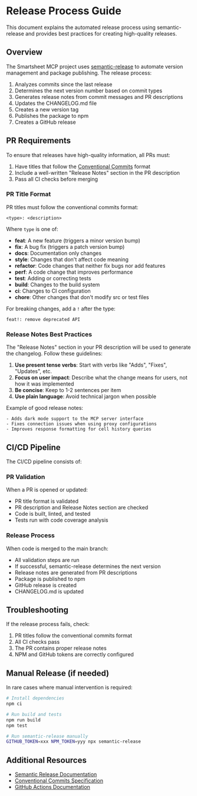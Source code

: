 # Release Process Guide

This document explains the automated release process using semantic-release and provides best practices for creating high-quality releases.

## Overview

The Smartsheet MCP project uses [semantic-release](https://github.com/semantic-release/semantic-release) to automate version management and package publishing. The release process:

1. Analyzes commits since the last release
2. Determines the next version number based on commit types
3. Generates release notes from commit messages and PR descriptions
4. Updates the CHANGELOG.md file
5. Creates a new version tag
6. Publishes the package to npm
7. Creates a GitHub release

## PR Requirements

To ensure that releases have high-quality information, all PRs must:

1. Have titles that follow the [Conventional Commits](https://www.conventionalcommits.org/) format
2. Include a well-written "Release Notes" section in the PR description
3. Pass all CI checks before merging

### PR Title Format

PR titles must follow the conventional commits format:

```
<type>: <description>
```

Where `type` is one of:
- **feat**: A new feature (triggers a minor version bump)
- **fix**: A bug fix (triggers a patch version bump)
- **docs**: Documentation only changes
- **style**: Changes that don't affect code meaning
- **refactor**: Code changes that neither fix bugs nor add features
- **perf**: A code change that improves performance 
- **test**: Adding or correcting tests
- **build**: Changes to the build system
- **ci**: Changes to CI configuration
- **chore**: Other changes that don't modify src or test files

For breaking changes, add a `!` after the type:

```
feat!: remove deprecated API
```

### Release Notes Best Practices

The "Release Notes" section in your PR description will be used to generate the changelog. Follow these guidelines:

1. **Use present tense verbs**: Start with verbs like "Adds", "Fixes", "Updates", etc.
2. **Focus on user impact**: Describe what the change means for users, not how it was implemented
3. **Be concise**: Keep to 1-2 sentences per item
4. **Use plain language**: Avoid technical jargon when possible

Example of good release notes:
```
- Adds dark mode support to the MCP server interface
- Fixes connection issues when using proxy configurations
- Improves response formatting for cell history queries
```

## CI/CD Pipeline

The CI/CD pipeline consists of:

### PR Validation

When a PR is opened or updated:
- PR title format is validated
- PR description and Release Notes section are checked
- Code is built, linted, and tested
- Tests run with code coverage analysis

### Release Process

When code is merged to the main branch:
- All validation steps are run
- If successful, semantic-release determines the next version
- Release notes are generated from PR descriptions
- Package is published to npm
- GitHub release is created
- CHANGELOG.md is updated

## Troubleshooting

If the release process fails, check:

1. PR titles follow the conventional commits format
2. All CI checks pass
3. The PR contains proper release notes
4. NPM and GitHub tokens are correctly configured

## Manual Release (if needed)

In rare cases where manual intervention is required:

```bash
# Install dependencies
npm ci

# Run build and tests
npm run build
npm test

# Run semantic-release manually
GITHUB_TOKEN=xxx NPM_TOKEN=yyy npx semantic-release
```

## Additional Resources

- [Semantic Release Documentation](https://github.com/semantic-release/semantic-release)
- [Conventional Commits Specification](https://www.conventionalcommits.org/)
- [GitHub Actions Documentation](https://docs.github.com/en/actions)